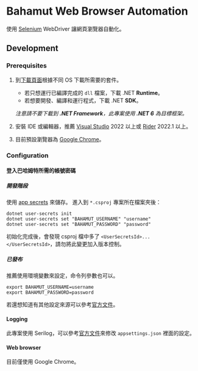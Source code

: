 # Bahamut Web Browser Automation

使用 [Selenium](https://www.selenium.dev/) WebDriver 讓網頁瀏覽器自動化。

## Development

### Prerequisites

1. 到[下載頁面](https://dotnet.microsoft.com/en-us/download)根據不同 OS 下載所需要的套件。
   - 若只想運行已編譯完成的 `dll` 檔案，下載 .NET **Runtime**。
   - 若想要開發、編譯和運行程式，下載 .NET **SDK**。

   *注意請不要下載到 **.NET Framework**，此專案使用 **.NET 6** 為目標框架。*
2. 安裝 IDE 或編輯器，推薦 [Visual Studio](https://visualstudio.microsoft.com/zh-hant/downloads/) 2022 以上或 [Rider](https://www.jetbrains.com/rider/) 2022.1 以上。
3. 目前預設瀏覽器為 [Google Chrome](https://www.google.com/)。

### Configuration

#### 登入巴哈姆特所需的帳號密碼

##### 開發階段

使用 [app secrets](https://docs.microsoft.com/zh-tw/aspnet/core/security/app-secrets?view=aspnetcore-6.0) 來儲存。
進入到 `*.csproj` 專案所在檔案夾後：

```shell
dotnet user-secrets init
dotnet user-secrets set "BAHAMUT_USERNAME" "username"
dotnet user-secrets set "BAHAMUT_PASSWORD" "password"
```

初始化完成後，會發現 csproj 檔中多了 `<UserSecretsId>...</UserSecretsId>`，請勿將此變更加入版本控制。

##### 已發布

推薦使用環境變數來設定，命令列參數也可以。

```shell
export BAHAMUT_USERNAME=username
export BAHAMUT_PASSWORD=password
```

若還想知道有其他設定來源可以參考[官方文件](https://docs.microsoft.com/zh-tw/dotnet/core/extensions/configuration#configure-console-apps)。

#### Logging

此專案使用 Serilog，可以參考[官方文件](https://github.com/serilog/serilog-settings-configuration/blob/dev/README.md)來修改 `appsettings.json` 裡面的設定。

#### Web browser

目前僅使用 Google Chrome。
